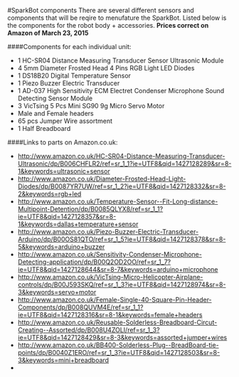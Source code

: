 #SparkBot components
There are several different sensors and components that will be reqire to menufature the SparkBot.
Listed below is the components for the robot body + accessories.
**Prices correct on Amazon of March 23, 2015**

####Components for each individual unit:
* 1 HC-SR04 Distance Measuring Transducer Sensor Ultrasonic Module
* 4 5mm Diameter Frosted Head 4 Pins RGB Light LED Diodes
* 1 DS18B20 Digital Temperature Sensor
* 1 Piezo Buzzer Electric Transducer
* 1 AD-037 High Sensitivity ECM Electret Condenser Microphone Sound Detecting Sensor Module
* 3 VicTsing 5 Pcs Mini SG90 9g Micro Servo Motor
* Male and Female headers
* 65 pcs Jumper Wire assortment
* 1 Half Breadboard

####Links to parts on Amazon.co.uk:
* http://www.amazon.co.uk/HC-SR04-Distance-Measuring-Transducer-Ultrasonic/dp/B006CHFLR2/ref=sr_1_1?ie=UTF8&qid=1427128289&sr=8-1&keywords=ultrasonic+sensor
* http://www.amazon.co.uk/Diameter-Frosted-Head-Light-Diodes/dp/B0087YR7UW/ref=sr_1_2?ie=UTF8&qid=1427128332&sr=8-2&keywords=rgb+led
* http://www.amazon.co.uk/Temperature-Sensor--Fit-Long-distance-Multipoint-Detention/dp/B0085QLYX8/ref=sr_1_1?ie=UTF8&qid=1427128357&sr=8-1&keywords=dallas+temperature+sensor
* http://www.amazon.co.uk/Piezo-Buzzer-Electric-Transducer-Arduino/dp/B00OS81QTO/ref=sr_1_5?ie=UTF8&qid=1427128378&sr=8-5&keywords=arduino+buzzer
* http://www.amazon.co.uk/Sensitivity-Condenser-Microphone-Detecting-application/dp/B00Q2OD2OO/ref=sr_1_7?ie=UTF8&qid=1427128644&sr=8-7&keywords=arduino+microphone
* http://www.amazon.co.uk/VicTsing-Micro-Helicopter-Airplane-controls/dp/B00J593SKQ/ref=sr_1_3?ie=UTF8&qid=1427128974&sr=8-3&keywords=servo+motor
* http://www.amazon.co.uk/Female-Single-40-Square-Pin-Header-Components/dp/B008QUVM4E/ref=sr_1_1?ie=UTF8&qid=1427128316&sr=8-1&keywords=female+headers
* http://www.amazon.co.uk/Reusable-Solderless-Breadboard-Circut-Creating--Assorted/dp/B008U4ZOLI/ref=sr_1_3?ie=UTF8&qid=1427128429&sr=8-3&keywords=assorted+jumper+wires
* http://www.amazon.co.uk/BB400-Solderless-Plug--BreadBoard-tie-points/dp/B0040Z1ERO/ref=sr_1_3?ie=UTF8&qid=1427128503&sr=8-3&keywords=mini+breadboard
* 

